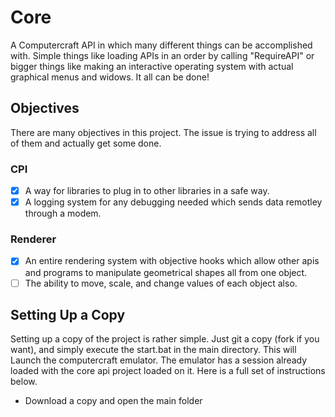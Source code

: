 # Core
A Computercraft API in which many different things can be accomplished with. Simple things like loading APIs in an order by calling "RequireAPI" or bigger things like making an interactive operating system with actual graphical menus and widows. It all can be done!

## Objectives
There are many objectives in this project. The issue is trying to address all of them and actually get some done.
### CPI
- [x] A way for libraries to plug in to other libraries in a safe way.
- [x] A logging system for any debugging needed which sends data remotley through a modem.
### Renderer
- [x] An entire rendering system with objective hooks which allow other apis and programs to manipulate geometrical shapes all from one object.
- [ ] The ability to move, scale, and change values of each object also.

## Setting Up a Copy
Setting up a copy of the project is rather simple. Just git a copy (fork if you want), and simply execute the start.bat in the main directory. This will Launch the computercraft emulator. The emulator has a session already loaded with the core api project loaded on it. Here is a full set of instructions below.
* Download a copy and open the main folder
